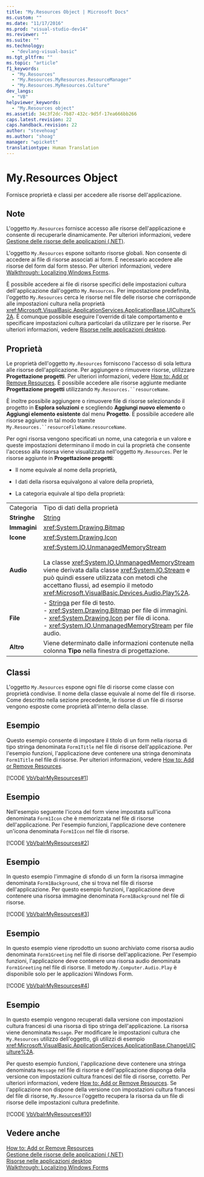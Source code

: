 ```yaml
---
title: "My.Resources Object | Microsoft Docs"
ms.custom: ""
ms.date: "11/17/2016"
ms.prod: "visual-studio-dev14"
ms.reviewer: ""
ms.suite: ""
ms.technology: 
  - "devlang-visual-basic"
ms.tgt_pltfrm: ""
ms.topic: "article"
f1_keywords: 
  - "My.Resources"
  - "My.Resources.MyResources.ResourceManager"
  - "My.Resources.MyResources.Culture"
dev_langs: 
  - "VB"
helpviewer_keywords: 
  - "My.Resources object"
ms.assetid: 34c3f2dc-7b87-432c-9d5f-17ea666bb266
caps.latest.revision: 22
caps.handback.revision: 22
author: "stevehoag"
ms.author: "shoag"
manager: "wpickett"
translationtype: Human Translation
---
```

# My.Resources Object
Fornisce proprietà e classi per accedere alle risorse dell'applicazione.  
  
## Note  
 L'oggetto `My.Resources` fornisce accesso alle risorse dell'applicazione e consente di recuperarle dinamicamente.  Per ulteriori informazioni, vedere [Gestione delle risorse delle applicazioni \(.NET\)](/visual-studio/ide/managing-application-resources-dotnet).  
  
 L'oggetto `My.Resources` espone soltanto risorse globali.  Non consente di accedere ai file di risorse associati ai form.  È necessario accedere alle risorse del form dal form stesso.  Per ulteriori informazioni, vedere [Walkthrough: Localizing Windows Forms](http://msdn.microsoft.com/it-it/9a96220d-a19b-4de0-9f48-01e5d82679e5).  
  
 È possibile accedere ai file di risorse specifici delle impostazioni cultura dell'applicazione dall'oggetto `My.Resources`.  Per impostazione predefinita, l'oggetto `My.Resources` cerca le risorse nel file delle risorse che corrisponde alle impostazioni cultura nella proprietà <xref:Microsoft.VisualBasic.ApplicationServices.ApplicationBase.UICulture%2A>.  È comunque possibile eseguire l'override di tale comportamento e specificare impostazioni cultura particolari da utilizzare per le risorse.  Per ulteriori informazioni, vedere [Risorse nelle applicazioni desktop](../Topic/Resources%20in%20Desktop%20Apps.md).  
  
## Proprietà  
 Le proprietà dell'oggetto `My.Resources` forniscono l'accesso di sola lettura alle risorse dell'applicazione.  Per aggiungere o rimuovere risorse, utilizzare **Progettazione progetti**.  Per ulteriori informazioni, vedere [How to: Add or Remove Resources](http://msdn.microsoft.com/it-it/7b77bc06-3952-4799-b029-def3f8f7f88d).  È possibile accedere alle risorse aggiunte mediante **Progettazione progetti** utilizzando `My.Resources.``resourceName`.  
  
 È inoltre possibile aggiungere o rimuovere file di risorse selezionando il progetto in **Esplora soluzioni** e scegliendo **Aggiungi nuovo elemento** o **Aggiungi elemento esistente** dal menu **Progetto**.  È possibile accedere alle risorse aggiunte in tal modo tramite `My.Resources.``resourceFileName`.`resourceName`.  
  
 Per ogni risorsa vengono specificati un nome, una categoria e un valore e queste impostazioni determinano il modo in cui la proprietà che consente l'accesso alla risorsa viene visualizzata nell'oggetto `My.Resources`.  Per le risorse aggiunte in **Progettazione progetti**:  
  
-   Il nome equivale al nome della proprietà,  
  
-   I dati della risorsa equivalgono al valore della proprietà,  
  
-   La categoria equivale al tipo della proprietà:  
  
|||  
|-|-|  
|Categoria|Tipo di dati della proprietà|  
|**Stringhe**|[String](../../../visual-basic/language-reference/data-types/string-data-type.md)|  
|**Immagini**|<xref:System.Drawing.Bitmap>|  
|**Icone**|<xref:System.Drawing.Icon>|  
|**Audio**|<xref:System.IO.UnmanagedMemoryStream><br /><br /> La classe <xref:System.IO.UnmanagedMemoryStream> viene derivata dalla classe <xref:System.IO.Stream> e può quindi essere utilizzata con metodi che accettano flussi, ad esempio il metodo <xref:Microsoft.VisualBasic.Devices.Audio.Play%2A>.|  
|**File**|-   [Stringa](../../../visual-basic/language-reference/data-types/string-data-type.md) per file di testo.<br />-   <xref:System.Drawing.Bitmap> per file di immagini.<br />-   <xref:System.Drawing.Icon> per file di icona.<br />-   <xref:System.IO.UnmanagedMemoryStream> per file audio.|  
|**Altro**|Viene determinato dalle informazioni contenute nella colonna **Tipo** nella finestra di progettazione.|  
  
## Classi  
 L'oggetto `My.Resources` espone ogni file di risorse come classe con proprietà condivise.  Il nome della classe equivale al nome del file di risorse.  Come descritto nella sezione precedente, le risorse di un file di risorse vengono esposte come proprietà all'interno della classe.  
  
## Esempio  
 Questo esempio consente di impostare il titolo di un form nella risorsa di tipo stringa denominata `Form1Title` nel file di risorse dell'applicazione.  Per l'esempio funzioni, l'applicazione deve contenere una stringa denominata `Form1Title` nel file di risorse.  Per ulteriori informazioni, vedere [How to: Add or Remove Resources](http://msdn.microsoft.com/it-it/7b77bc06-3952-4799-b029-def3f8f7f88d).  
  
 [!CODE [VbVbalrMyResources#1](../CodeSnippet/VS_Snippets_VBCSharp/VbVbalrMyResources#1)]  
  
## Esempio  
 Nell'esempio seguente l'icona del form viene impostata sull'icona denominata `Form1Icon` che è memorizzata nel file di risorse dell'applicazione.  Per l'esempio funzioni, l'applicazione deve contenere un'icona denominata `Form1Icon` nel file di risorse.  
  
 [!CODE [VbVbalrMyResources#2](../CodeSnippet/VS_Snippets_VBCSharp/VbVbalrMyResources#2)]  
  
## Esempio  
 In questo esempio l'immagine di sfondo di un form la risorsa immagine denominata `Form1Background`, che si trova nel file di risorse dell'applicazione.  Per questo esempio funzioni, l'applicazione deve contenere una risorsa immagine denominata `Form1Background` nel file di risorse.  
  
 [!CODE [VbVbalrMyResources#3](../CodeSnippet/VS_Snippets_VBCSharp/VbVbalrMyResources#3)]  
  
## Esempio  
 In questo esempio viene riprodotto un suono archiviato come risorsa audio denominata `Form1Greeting` nel file di risorse dell'applicazione.  Per l'esempio funzioni, l'applicazione deve contenere una risorsa audio denominata `Form1Greeting` nel file di risorse.  Il metodo `My.Computer.Audio.Play` è disponibile solo per le applicazioni Windows Form.  
  
 [!CODE [VbVbalrMyResources#4](../CodeSnippet/VS_Snippets_VBCSharp/VbVbalrMyResources#4)]  
  
## Esempio  
 In questo esempio vengono recuperati dalla versione con impostazioni cultura francesi di una risorsa di tipo stringa dell'applicazione.  La risorsa viene denominata `Message`.  Per modificare le impostazioni cultura che `My.Resources` utilizzo dell'oggetto, gli utilizzi di esempio  <xref:Microsoft.VisualBasic.ApplicationServices.ApplicationBase.ChangeUICulture%2A>.  
  
 Per questo esempio funzioni, l'applicazione deve contenere una stringa denominata `Message` nel file di risorse e dell'applicazione disponga della versione con impostazioni cultura francesi del file di risorse, corretto.  Per ulteriori informazioni, vedere [How to: Add or Remove Resources](http://msdn.microsoft.com/it-it/7b77bc06-3952-4799-b029-def3f8f7f88d).  Se l'applicazione non dispone della versione con impostazioni cultura francesi del file di risorse, `My.Resource` l'oggetto recupera la risorsa da un file di risorse delle impostazioni cultura predefinite.  
  
 [!CODE [VbVbalrMyResources#10](../CodeSnippet/VS_Snippets_VBCSharp/VbVbalrMyResources#10)]  
  
## Vedere anche  
 [How to: Add or Remove Resources](http://msdn.microsoft.com/it-it/7b77bc06-3952-4799-b029-def3f8f7f88d)   
 [Gestione delle risorse delle applicazioni \(.NET\)](/visual-studio/ide/managing-application-resources-dotnet)   
 [Risorse nelle applicazioni desktop](../Topic/Resources%20in%20Desktop%20Apps.md)   
 [Walkthrough: Localizing Windows Forms](http://msdn.microsoft.com/it-it/9a96220d-a19b-4de0-9f48-01e5d82679e5)